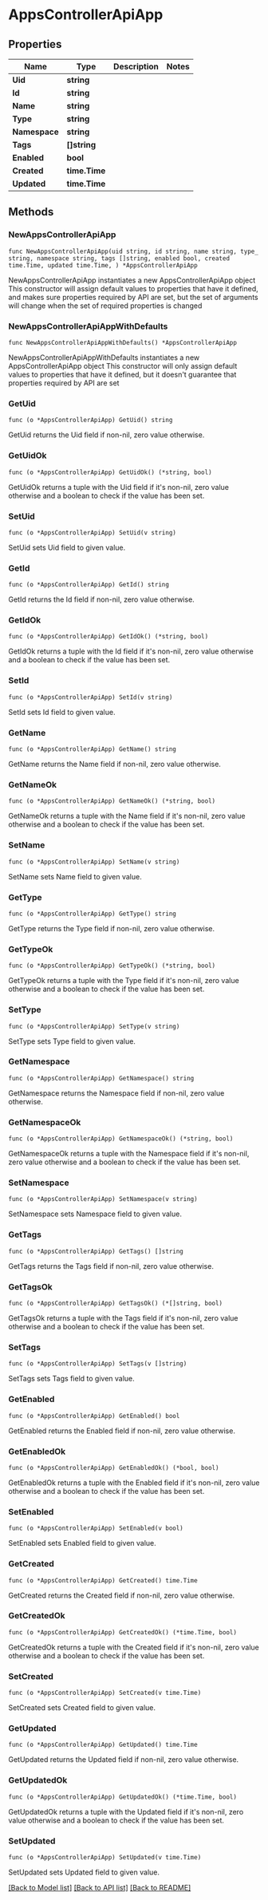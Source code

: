 # AppsControllerApiApp

## Properties

Name | Type | Description | Notes
------------ | ------------- | ------------- | -------------
**Uid** | **string** |  | 
**Id** | **string** |  | 
**Name** | **string** |  | 
**Type** | **string** |  | 
**Namespace** | **string** |  | 
**Tags** | **[]string** |  | 
**Enabled** | **bool** |  | 
**Created** | **time.Time** |  | 
**Updated** | **time.Time** |  | 

## Methods

### NewAppsControllerApiApp

`func NewAppsControllerApiApp(uid string, id string, name string, type_ string, namespace string, tags []string, enabled bool, created time.Time, updated time.Time, ) *AppsControllerApiApp`

NewAppsControllerApiApp instantiates a new AppsControllerApiApp object
This constructor will assign default values to properties that have it defined,
and makes sure properties required by API are set, but the set of arguments
will change when the set of required properties is changed

### NewAppsControllerApiAppWithDefaults

`func NewAppsControllerApiAppWithDefaults() *AppsControllerApiApp`

NewAppsControllerApiAppWithDefaults instantiates a new AppsControllerApiApp object
This constructor will only assign default values to properties that have it defined,
but it doesn't guarantee that properties required by API are set

### GetUid

`func (o *AppsControllerApiApp) GetUid() string`

GetUid returns the Uid field if non-nil, zero value otherwise.

### GetUidOk

`func (o *AppsControllerApiApp) GetUidOk() (*string, bool)`

GetUidOk returns a tuple with the Uid field if it's non-nil, zero value otherwise
and a boolean to check if the value has been set.

### SetUid

`func (o *AppsControllerApiApp) SetUid(v string)`

SetUid sets Uid field to given value.


### GetId

`func (o *AppsControllerApiApp) GetId() string`

GetId returns the Id field if non-nil, zero value otherwise.

### GetIdOk

`func (o *AppsControllerApiApp) GetIdOk() (*string, bool)`

GetIdOk returns a tuple with the Id field if it's non-nil, zero value otherwise
and a boolean to check if the value has been set.

### SetId

`func (o *AppsControllerApiApp) SetId(v string)`

SetId sets Id field to given value.


### GetName

`func (o *AppsControllerApiApp) GetName() string`

GetName returns the Name field if non-nil, zero value otherwise.

### GetNameOk

`func (o *AppsControllerApiApp) GetNameOk() (*string, bool)`

GetNameOk returns a tuple with the Name field if it's non-nil, zero value otherwise
and a boolean to check if the value has been set.

### SetName

`func (o *AppsControllerApiApp) SetName(v string)`

SetName sets Name field to given value.


### GetType

`func (o *AppsControllerApiApp) GetType() string`

GetType returns the Type field if non-nil, zero value otherwise.

### GetTypeOk

`func (o *AppsControllerApiApp) GetTypeOk() (*string, bool)`

GetTypeOk returns a tuple with the Type field if it's non-nil, zero value otherwise
and a boolean to check if the value has been set.

### SetType

`func (o *AppsControllerApiApp) SetType(v string)`

SetType sets Type field to given value.


### GetNamespace

`func (o *AppsControllerApiApp) GetNamespace() string`

GetNamespace returns the Namespace field if non-nil, zero value otherwise.

### GetNamespaceOk

`func (o *AppsControllerApiApp) GetNamespaceOk() (*string, bool)`

GetNamespaceOk returns a tuple with the Namespace field if it's non-nil, zero value otherwise
and a boolean to check if the value has been set.

### SetNamespace

`func (o *AppsControllerApiApp) SetNamespace(v string)`

SetNamespace sets Namespace field to given value.


### GetTags

`func (o *AppsControllerApiApp) GetTags() []string`

GetTags returns the Tags field if non-nil, zero value otherwise.

### GetTagsOk

`func (o *AppsControllerApiApp) GetTagsOk() (*[]string, bool)`

GetTagsOk returns a tuple with the Tags field if it's non-nil, zero value otherwise
and a boolean to check if the value has been set.

### SetTags

`func (o *AppsControllerApiApp) SetTags(v []string)`

SetTags sets Tags field to given value.


### GetEnabled

`func (o *AppsControllerApiApp) GetEnabled() bool`

GetEnabled returns the Enabled field if non-nil, zero value otherwise.

### GetEnabledOk

`func (o *AppsControllerApiApp) GetEnabledOk() (*bool, bool)`

GetEnabledOk returns a tuple with the Enabled field if it's non-nil, zero value otherwise
and a boolean to check if the value has been set.

### SetEnabled

`func (o *AppsControllerApiApp) SetEnabled(v bool)`

SetEnabled sets Enabled field to given value.


### GetCreated

`func (o *AppsControllerApiApp) GetCreated() time.Time`

GetCreated returns the Created field if non-nil, zero value otherwise.

### GetCreatedOk

`func (o *AppsControllerApiApp) GetCreatedOk() (*time.Time, bool)`

GetCreatedOk returns a tuple with the Created field if it's non-nil, zero value otherwise
and a boolean to check if the value has been set.

### SetCreated

`func (o *AppsControllerApiApp) SetCreated(v time.Time)`

SetCreated sets Created field to given value.


### GetUpdated

`func (o *AppsControllerApiApp) GetUpdated() time.Time`

GetUpdated returns the Updated field if non-nil, zero value otherwise.

### GetUpdatedOk

`func (o *AppsControllerApiApp) GetUpdatedOk() (*time.Time, bool)`

GetUpdatedOk returns a tuple with the Updated field if it's non-nil, zero value otherwise
and a boolean to check if the value has been set.

### SetUpdated

`func (o *AppsControllerApiApp) SetUpdated(v time.Time)`

SetUpdated sets Updated field to given value.



[[Back to Model list]](../README.md#documentation-for-models) [[Back to API list]](../README.md#documentation-for-api-endpoints) [[Back to README]](../README.md)


